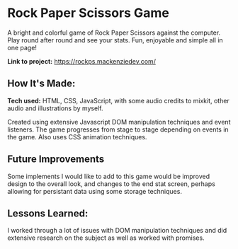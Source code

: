 # Rock Paper Scissors Game
A bright and colorful game of Rock Paper Scissors against the computer. Play round after round and see your stats. Fun, enjoyable and simple all in one page!

**Link to project:** https://rockps.mackenziedev.com/



## How It's Made:

**Tech used:** HTML, CSS, JavaScript, with some audio credits to mixkit, other audio and illustrations by myself.

Created using extensive Javascript DOM manipulation techniques and event listeners. The game progresses from stage to stage depending on events in the game. Also uses CSS animation techniques.

## Future Improvements

Some implements I would like to add to this game would be improved design to the overall look, and changes to the end stat screen, perhaps allowing for persistant data using some storage techniques. 

## Lessons Learned:

I worked through a lot of issues with DOM manipulation techniques and did extensive research on the subject as well as worked with promises.


